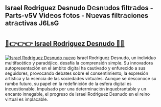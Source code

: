 ## Israel Rodriguez Desnudo D𝚎sn𝚞dos filtr𝚊dos - Parts-v5V Vid𝚎os f𝚘tos - N𝚞evas filtr𝚊ciones atr𝚊ctivas J6LsG

# <h2><a href="http://mb61yzw.tromn.icu/?c=Israel+Rodriguez+Desnudo">🔗👉👉👉 Israel Rodriguez Desnudo 🔗🔗</a></h2>

[![Israel Rodriguez Desnudo nuevo](https://i.imgur.com/pEAQMta.gif)](http://mb61yzw.tromn.icu/?c=Israel+Rodriguez+Desnudo)
Israel Rodriguez Desnudo, un individuo multifacético y paradójico, desafía la comprensión simple. Su innovadora autopresentación en el ámbito digital ha cautivado y enfurecido a sus seguidores, provocando debates sobre el consentimiento, la expresión artística y la esencia de las sociedades virtuales. Aunque se desconoce su rumbo futuro, su papel en la redefinición de la esfera digital es incuestionable. Impulsado por una determinación inquebrantable y un encanto innegable, el progreso de Israel Rodriguez Desnudo en el reino virtual es implacable.
